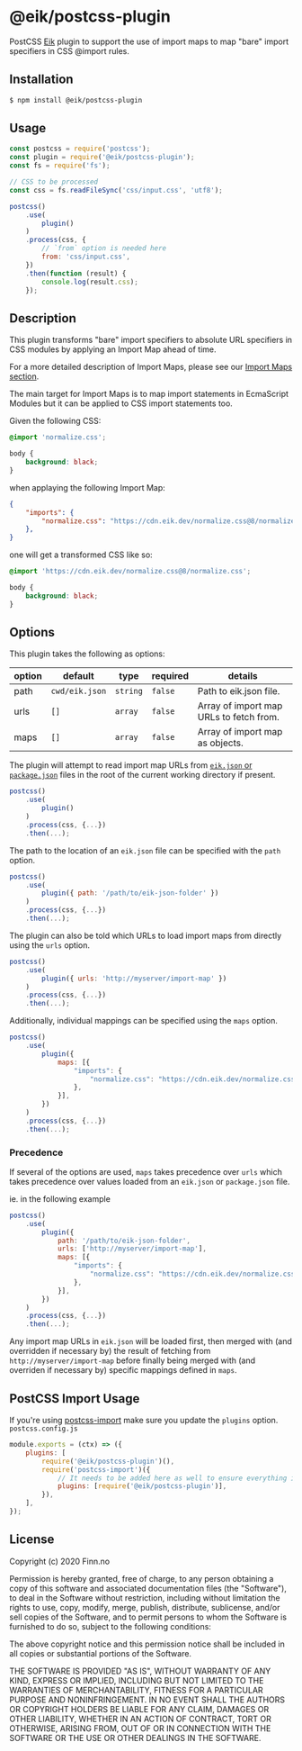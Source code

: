 # @eik/postcss-plugin

PostCSS [Eik](https://eik.dev/) plugin to support the use of import maps to map "bare" import specifiers in CSS @import rules.

## Installation

```bash
$ npm install @eik/postcss-plugin
```

## Usage

```js
const postcss = require('postcss');
const plugin = require('@eik/postcss-plugin');
const fs = require('fs');

// CSS to be processed
const css = fs.readFileSync('css/input.css', 'utf8');

postcss()
    .use(
        plugin()
    )
    .process(css, {
        // `from` option is needed here
        from: 'css/input.css',
    })
    .then(function (result) {
        console.log(result.css);
    });
```

## Description

This plugin transforms "bare" import specifiers to absolute URL specifiers in
CSS modules by applying an Import Map ahead of time.

For a more detailed description of Import Maps, please see our [Import Maps section](https://eik.dev/docs/mapping_import_map).

The main target for Import Maps is to map import statements in EcmaScript Modules but it can be applied to CSS import statements too.

Given the following CSS:

```css
@import 'normalize.css';

body {
    background: black;
}
```

when applaying the following Import Map:

```json
{
    "imports": {
        "normalize.css": "https://cdn.eik.dev/normalize.css@8/normalize.css",
    },
}
```

one will get a transformed CSS like so:

```css
@import 'https://cdn.eik.dev/normalize.css@8/normalize.css';

body {
    background: black;
}
```

## Options

This plugin takes the following as options:

| option  | default        | type     | required | details                                                     |
| ------- | -------------- | -------- | -------- | ----------------------------------------------------------- |
| path    | `cwd/eik.json` | `string` | `false`  | Path to eik.json file.                                      |
| urls    | `[]`           | `array`  | `false`  | Array of import map URLs to fetch from.                     |
| maps    | `[]`           | `array`  | `false`  | Array of import map as objects.                             |

The plugin will attempt to read import map URLs from [`eik.json` or `package.json`](https://eik.dev/docs/overview_eik_json) files in the root of the current working directory if present.

```js
postcss()
    .use(
        plugin()
    )
    .process(css, {...})
    .then(...);
```

The path to the location of an `eik.json` file can be specified with the `path` option.

```js
postcss()
    .use(
        plugin({ path: '/path/to/eik-json-folder' })
    )
    .process(css, {...})
    .then(...);
```

The plugin can also be told which URLs to load import maps from directly using the `urls` option.

```js
postcss()
    .use(
        plugin({ urls: 'http://myserver/import-map' })
    )
    .process(css, {...})
    .then(...);
```

Additionally, individual mappings can be specified using the `maps` option.

```js
postcss()
    .use(
        plugin({
            maps: [{
                "imports": {
                    "normalize.css": "https://cdn.eik.dev/normalize.css@8/normalize.css",
                },
            }],
        })
    )
    .process(css, {...})
    .then(...);
```

### Precedence

If several of the options are used, `maps` takes precedence over `urls` which takes precedence over values loaded from an `eik.json` or `package.json` file.

ie. in the following example

```js
postcss()
    .use(
        plugin({
            path: '/path/to/eik-json-folder',
            urls: ['http://myserver/import-map'],
            maps: [{
                "imports": {
                    "normalize.css": "https://cdn.eik.dev/normalize.css@8/normalize.css",
                },
            }],
        })
    )
    .process(css, {...})
    .then(...);
```

Any import map URLs in `eik.json` will be loaded first, then merged with (and overridden if necessary by) the result of fetching from `http://myserver/import-map` before finally being merged with (and overriden if necessary by) specific mappings defined in `maps`.

## PostCSS Import Usage

If you're using [postcss-import](https://github.com/postcss/postcss-import) make sure you update the `plugins` option.
`postcss.config.js`

```js
module.exports = (ctx) => ({
    plugins: [
        require('@eik/postcss-plugin')(),
        require('postcss-import')({
            // It needs to be added here as well to ensure everything is mapped
            plugins: [require('@eik/postcss-plugin')],
        }),
    ],
});
```

## License

Copyright (c) 2020 Finn.no

Permission is hereby granted, free of charge, to any person obtaining a copy
of this software and associated documentation files (the "Software"), to deal
in the Software without restriction, including without limitation the rights
to use, copy, modify, merge, publish, distribute, sublicense, and/or sell
copies of the Software, and to permit persons to whom the Software is
furnished to do so, subject to the following conditions:

The above copyright notice and this permission notice shall be included in all
copies or substantial portions of the Software.

THE SOFTWARE IS PROVIDED "AS IS", WITHOUT WARRANTY OF ANY KIND, EXPRESS OR
IMPLIED, INCLUDING BUT NOT LIMITED TO THE WARRANTIES OF MERCHANTABILITY,
FITNESS FOR A PARTICULAR PURPOSE AND NONINFRINGEMENT. IN NO EVENT SHALL THE
AUTHORS OR COPYRIGHT HOLDERS BE LIABLE FOR ANY CLAIM, DAMAGES OR OTHER
LIABILITY, WHETHER IN AN ACTION OF CONTRACT, TORT OR OTHERWISE, ARISING FROM,
OUT OF OR IN CONNECTION WITH THE SOFTWARE OR THE USE OR OTHER DEALINGS IN THE
SOFTWARE.
